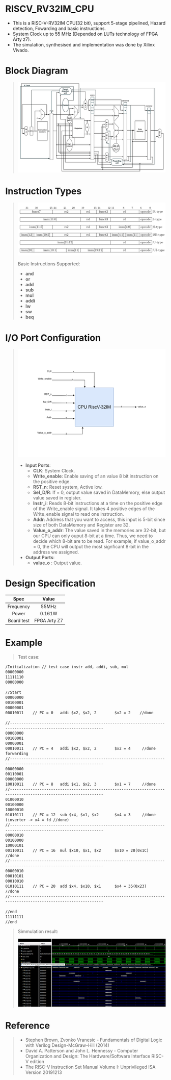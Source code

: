 # RISCV_RV32IM_CPU
* This is a RISC-V-RV32IM CPU(32 bit), support 5-stage pipelined, Hazard detection, Fowarding and basic instructions.
* System Clock up to 55 MHz (Depended on LUTs technology of FPGA Arty z7).
* The simulation, synthesised and implementation was done by Xilinx Vivado.

# Block Diagram
>![alt text](image/block_diagram.png)

# Instruction Types
>![alt text](image/InstructionType.png)
>
>
> Basic Instructions Supported:
> * __and__
> * __or__
> * __add__
> * __sub__
> * __mul__
> * __addi__
> * __lw__
> * __sw__
> * __beq__

# I/O Port Configuration
>![alt text](image/RiscV32IM-IO.png)
> * __Input Ports__:
>   * __CLK__: System Clock.
>   * __Write_enable__: Enable saving of an value 8 bit instruction on the positive edge.
>   * __RST_n__: Reset system, Active low.
>   * __Sel_D/R__: If = 0, output value saved in DataMemory, else output value saved in register.
>   * __Instr_i__: Reads 8-bit instructions at a time on the positive edge of the Write_enable signal. It takes 4 positive edges of the Write_enable signal to read one instruction.
>   * __Addr__: Address that you want to access, this input is 5-bit since size of both DataMemory and Register are 32.
>   * __Value_o_addr__: The value saved in the memories are 32-bit, but our CPU can only ouput 8-bit at a time. Thus, we need to decide which 8-bit are to be read. For example, if value_o_addr = 0, the CPU will output the most signficant 8-bit in the address we assigned.
> * __Output Ports__:
>   * __value_o__ : Output value.

# Design Specification

|Spec|Value|
|:----:|:-----:|
|Frequency|55MHz|
|Power|0.161W|
|Board test| FPGA Arty Z7|
# Example

>Test case:
```
/Initialization // test case instr add, addi, sub, mul
00000000
11111110
00000000

//Start
00000000
00100001
00000001
00010011    // PC = 0 	addi $x2, $x2, 2		$x2 = 2    //done

//---------------------------------------------------------------------------------------------------------------
00000000
00100001
00000001
00010011    // PC = 4	addi $x2, $x2, 2		$x2 = 4     //done forwarding
//---------------------------------------------------------------------------------------------------------------
00000000
00110001
00000000
10010011    // PC = 8	addi $x1, $x2, 3        $x1 = 7     //done
//---------------------------------------------------------------------------------------------------------------
01000010
00100000
10000010
01010111    // PC = 12	sub $x4, $x1, $x2       $x4 = 3     //done (inverter -> x4 = fd //done)
//---------------------------------------------------------------------------------------------------------------
00000010
00100000
10000101
00110011    // PC = 16	mul $x10, $x1, $x2      $x10 = 28(0x1C)  //done
//---------------------------------------------------------------------------------------------------------------
00000010
00010101
00010010
01010111    // PC = 20	add $x4, $x10, $x1      $x4 = 35(0x23)   //done
//---------------------------------------------------------------------------------------------------------------

//end
11111111
//end
```
>Simmulation result:
>
>![alt text](image/1.png)

# Reference
> * Stephen Brown, Zvonko Vranesic - Fundamentals of Digital Logic with Verilog Design-McGraw-Hill (2014)
> * David A. Patterson and John L. Hennessy - Computer Organization and Design: The Hardware/Software Interface RISC-V edition
> * The RISC-V Instruction Set Manual Volume I: Unprivileged ISA Version 20191213